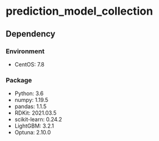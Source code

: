 # prediction_model_collection

## Dependency

### Environment

- CentOS: 7.8

### Package

- Python: 3.6
- numpy: 1.19.5
- pandas: 1.1.5
- RDKit: 2021.03.5
- scikit-learn: 0.24.2
- LightGBM: 3.2.1
- Optuna: 2.10.0